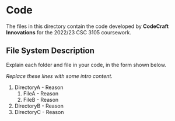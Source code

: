 # Code
The files in this directory contain the code developed by **CodeCraft Innovations** for the 2022/23 CSC 3105 coursework.

## File System Description
Explain each folder and file in your code, in the form shown below.

_Replace these lines with some intro content._

1. DirectoryA - Reason
    1. FileA - Reason
    2. FileB - Reason
3. DirectoryB - Reason
4. DirectoryC - Reason
